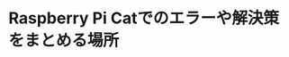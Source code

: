 # Raspberry Pi Catでのエラーや解決策をまとめる場所

<script src="https://giscus.app/client.js"
        data-repo="uhobeike/raspicat_documentation"
        data-repo-id="R_kgDOHTQycg"
        data-category="Announcements"
        data-category-id="DIC_kwDOHTQycs4CPDLM"
        data-mapping="pathname"
        data-reactions-enabled="1"
        data-emit-metadata="1"
        data-input-position="top"
        data-theme="light"
        data-lang="ja"
        data-loading="lazy"
        crossorigin="anonymous"
        async>
</script>